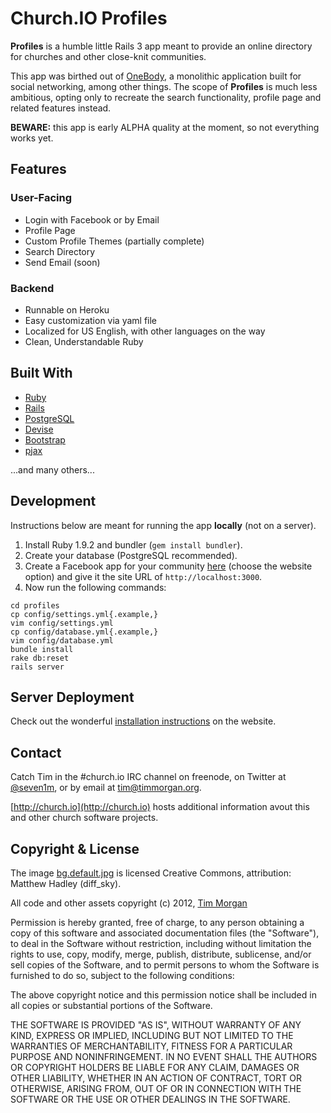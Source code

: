 # Church.IO Profiles

**Profiles** is a humble little Rails 3 app meant to provide an online directory for churches and other close-knit communities.

This app was birthed out of [OneBody](https://github.com/seven1m/onebody), a monolithic application built for social networking, among other things. The scope of **Profiles** is much less ambitious, opting only to recreate the search functionality, profile page and related features instead.

**BEWARE:** this app is early ALPHA quality at the moment, so not everything works yet.

## Features

### User-Facing

* Login with Facebook or by Email
* Profile Page
* Custom Profile Themes (partially complete)
* Search Directory
* Send Email (soon)

### Backend

* Runnable on Heroku
* Easy customization via yaml file
* Localized for US English, with other languages on the way
* Clean, Understandable Ruby

## Built With

* [Ruby](http://www.ruby-lang.org)
* [Rails](http://rubyonrails.org)
* [PostgreSQL](http://www.postgresql.org/)
* [Devise](https://github.com/plataformatec/devise)
* [Bootstrap](http://twitter.github.com/bootstrap/)
* [pjax](https://github.com/defunkt/jquery-pjax)

...and many others...

## Development

Instructions below are meant for running the app **locally** (not on a server).

1. Install Ruby 1.9.2 and bundler (`gem install bundler`).
2. Create your database (PostgreSQL recommended).
3. Create a Facebook app for your community [here](https://developers.facebook.com/apps) (choose the website option) and give it the site URL of `http://localhost:3000`.
4. Now run the following commands:

```shell
cd profiles
cp config/settings.yml{.example,}
vim config/settings.yml
cp config/database.yml{.example,}
vim config/database.yml
bundle install
rake db:reset
rails server
```

## Server Deployment

Check out the wonderful [installation instructions](http://church.io/profiles/install.html) on the website.

## Contact

Catch Tim in the #church.io IRC channel on freenode, on Twitter at [@seven1m](https://twitter.com/seven1m), or by email at [tim@timmorgan.org](http://timmorgan.org).

[http://church.io](http://church.io) hosts additional information avout this and other church software projects.

## Copyright & License

The image [bg.default.jpg](https://github.com/churchio/profiles/blob/master/app/assets/images/bg.default.jpg) is licensed Creative Commons, attribution: Matthew Hadley (diff\_sky).

All code and other assets copyright (c) 2012, [Tim Morgan](http://timmorgan.org)

Permission is hereby granted, free of charge, to any person obtaining a copy of this software and associated documentation files (the "Software"), to deal in the Software without restriction, including without limitation the rights to use, copy, modify, merge, publish, distribute, sublicense, and/or sell copies of the Software, and to permit persons to whom the Software is furnished to do so, subject to the following conditions:

The above copyright notice and this permission notice shall be included in all copies or substantial portions of the Software.

THE SOFTWARE IS PROVIDED "AS IS", WITHOUT WARRANTY OF ANY KIND, EXPRESS OR IMPLIED, INCLUDING BUT NOT LIMITED TO THE WARRANTIES OF MERCHANTABILITY, FITNESS FOR A PARTICULAR PURPOSE AND NONINFRINGEMENT. IN NO EVENT SHALL THE AUTHORS OR COPYRIGHT HOLDERS BE LIABLE FOR ANY CLAIM, DAMAGES OR OTHER LIABILITY, WHETHER IN AN ACTION OF CONTRACT, TORT OR OTHERWISE, ARISING FROM, OUT OF OR IN CONNECTION WITH THE SOFTWARE OR THE USE OR OTHER DEALINGS IN THE SOFTWARE.
